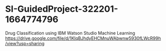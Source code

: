 # SI-GuidedProject-322201-1664774796
Drug Classification using IBM Watson Studio Machine Learning
https://drive.google.com/file/d/1KlqBJhdyEHCMnuWAbwnw5930fLWcR99h/view?usp=sharing
